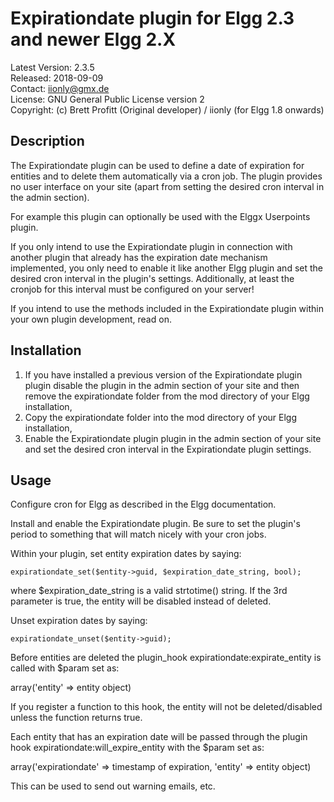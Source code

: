 Expirationdate plugin for Elgg 2.3 and newer Elgg 2.X
=====================================================

Latest Version: 2.3.5  
Released: 2018-09-09  
Contact: iionly@gmx.de  
License: GNU General Public License version 2  
Copyright: (c) Brett Profitt (Original developer) / iionly (for Elgg 1.8 onwards)


Description
-----------

The Expirationdate plugin can be used to define a date of expiration for entities and to delete them automatically via a cron job. The plugin provides no user interface on your site (apart from setting the desired cron interval in the admin section).

For example this plugin can optionally be used with the Elggx Userpoints plugin.

If you only intend to use the Expirationdate plugin in connection with another plugin that already has the expiration date mechanism implemented, you only need to enable it like another Elgg plugin and set the desired cron interval in the plugin's settings. Additionally, at least the cronjob for this interval must be configured on your server!

If you intend to use the methods included in the Expirationdate plugin within your own plugin development, read on.


Installation
------------

1. If you have installed a previous version of the Expirationdate plugin plugin disable the plugin in the admin section of your site and then remove the expirationdate folder from the mod directory of your Elgg installation,
2. Copy the expirationdate folder into the mod directory of your Elgg installation,
3. Enable the Expirationdate plugin plugin in the admin section of your site and set the desired cron interval in the Expirationdate plugin settings.


Usage
-----

Configure cron for Elgg as described in the Elgg documentation.

Install and enable the Expirationdate plugin.  Be sure to set the plugin's period to something that will match nicely with your cron jobs.

Within your plugin, set entity expiration dates by saying:

    expirationdate_set($entity->guid, $expiration_date_string, bool);

where $expiration_date_string is a valid strtotime() string. If the 3rd parameter is true, the entity will be disabled instead of deleted.


Unset expiration dates by saying:

    expirationdate_unset($entity->guid);

Before entities are deleted the plugin_hook expirationdate:expirate_entity is called with $param set as:

array('entity' => entity object)

If you register a function to this hook, the entity will not be deleted/disabled unless the function returns true.

Each entity that has an expiration date will be passed through the plugin hook expirationdate:will_expire_entity with the $param set as:

array('expirationdate' => timestamp of expiration, 'entity' => entity object)

This can be used to send out warning emails, etc.
